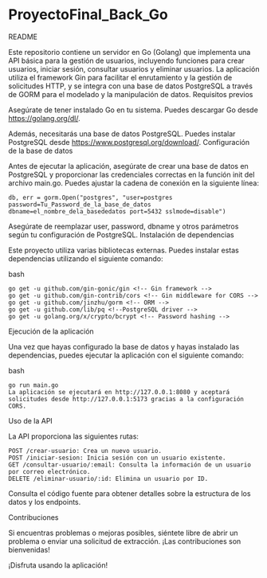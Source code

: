 # ProyectoFinal_Back_Go
README

Este repositorio contiene un servidor en Go (Golang) que implementa una API básica para la gestión de usuarios, incluyendo funciones para crear usuarios, iniciar sesión, consultar usuarios y eliminar usuarios. La aplicación utiliza el framework Gin para facilitar el enrutamiento y la gestión de solicitudes HTTP, y se integra con una base de datos PostgreSQL a través de GORM para el modelado y la manipulación de datos.
Requisitos previos

Asegúrate de tener instalado Go en tu sistema. Puedes descargar Go desde https://golang.org/dl/.

Además, necesitarás una base de datos PostgreSQL. Puedes instalar PostgreSQL desde https://www.postgresql.org/download/.
Configuración de la base de datos

Antes de ejecutar la aplicación, asegúrate de crear una base de datos en PostgreSQL y proporcionar las credenciales correctas en la función init del archivo main.go. Puedes ajustar la cadena de conexión en la siguiente línea:


    db, err = gorm.Open("postgres", "user=postgres password=Tu_Password_de_la_base_de_datos dbname=el_nombre_dela_basededatos port=5432 sslmode=disable")

Asegúrate de reemplazar user, password, dbname y otros parámetros según tu configuración de PostgreSQL.
Instalación de dependencias

Este proyecto utiliza varias bibliotecas externas. Puedes instalar estas dependencias utilizando el siguiente comando:

bash

    go get -u github.com/gin-gonic/gin <!-- Gin framework -->
    go get -u github.com/gin-contrib/cors <!-- Gin middleware for CORS -->
    go get -u github.com/jinzhu/gorm <!-- ORM -->
    go get -u github.com/lib/pq <!--PostgreSQL driver -->
    go get -u golang.org/x/crypto/bcrypt <!-- Password hashing -->


Ejecución de la aplicación

Una vez que hayas configurado la base de datos y hayas instalado las dependencias, puedes ejecutar la aplicación con el siguiente comando:

bash

    go run main.go
    La aplicación se ejecutará en http://127.0.0.1:8080 y aceptará solicitudes desde http://127.0.0.1:5173 gracias a la configuración CORS.

Uso de la API

La API proporciona las siguientes rutas:

    POST /crear-usuario: Crea un nuevo usuario.
    POST /iniciar-sesion: Inicia sesión con un usuario existente.
    GET /consultar-usuario/:email: Consulta la información de un usuario por correo electrónico.
    DELETE /eliminar-usuario/:id: Elimina un usuario por ID.

Consulta el código fuente para obtener detalles sobre la estructura de los datos y los endpoints.

Contribuciones

Si encuentras problemas o mejoras posibles, siéntete libre de abrir un problema o enviar una solicitud de extracción. ¡Las contribuciones son bienvenidas!

¡Disfruta usando la aplicación!
